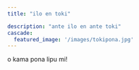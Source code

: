 ```yaml
---
title: "ilo en toki"

description: "ante ilo en ante toki"
cascade:
  featured_image: '/images/tokipona.jpg'
---
```

o kama pona lipu mi!  

